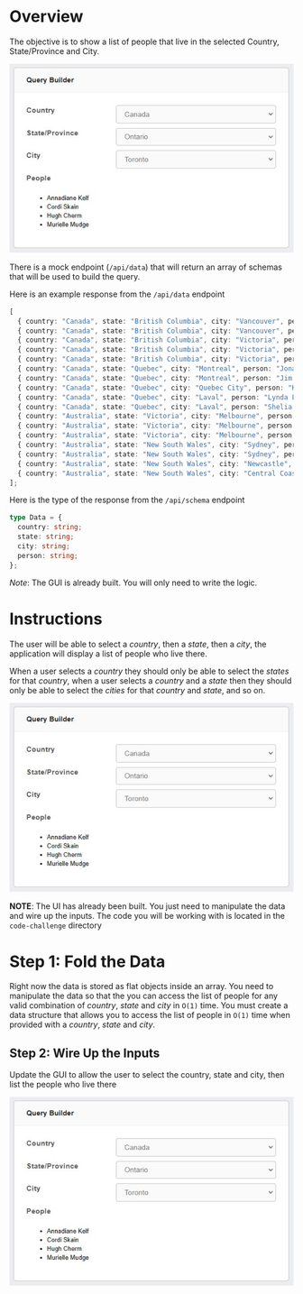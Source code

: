 # Overview

The objective is to show a list of people that live in the selected Country, State/Province and City.

![screenshot](/screen-shot.jpg)

There is a mock endpoint (`/api/data`) that will return an array of schemas that will be used to build the query.

Here is an example response from the `/api/data` endpoint

```typescript
[
  { country: "Canada", state: "British Columbia", city: "Vancouver", person: "Patsy Johnson III" },
  { country: "Canada", state: "British Columbia", city: "Vancouver", person: "Alexis Lang" },
  { country: "Canada", state: "British Columbia", city: "Victoria", person: "Della Stark" },
  { country: "Canada", state: "British Columbia", city: "Victoria", person: "Ricky Schuster" },
  { country: "Canada", state: "British Columbia", city: "Victoria", person: "Hattie Bailey" },
  { country: "Canada", state: "Quebec", city: "Montreal", person: "Jonathon Mohr" },
  { country: "Canada", state: "Quebec", city: "Montreal", person: "Jim Wunsch" },
  { country: "Canada", state: "Quebec", city: "Quebec City", person: "Kayla Koelpin" },
  { country: "Canada", state: "Quebec", city: "Laval", person: "Lynda Lockman IV" },
  { country: "Canada", state: "Quebec", city: "Laval", person: "Shelia Donnelly" },
  { country: "Australia", state: "Victoria", city: "Melbourne", person: "Kurt Connelly" },
  { country: "Australia", state: "Victoria", city: "Melbourne", person: "Mrs. Rufus Champlin" },
  { country: "Australia", state: "Victoria", city: "Melbourne", person: "Gilbert Corkery" },
  { country: "Australia", state: "New South Wales", city: "Sydney", person: "Jonathon Nitzsche" },
  { country: "Australia", state: "New South Wales", city: "Sydney", person: "Aaron Kassulke" },
  { country: "Australia", state: "New South Wales", city: "Newcastle", person: "Jaime Durgan" },
  { country: "Australia", state: "New South Wales", city: "Central Coast", person: "Alonzo Sauer" },
];
```

Here is the type of the response from the `/api/schema` endpoint

```typescript
type Data = {
  country: string;
  state: string;
  city: string;
  person: string;
};
```

_Note_: The GUI is already built. You will only need to write the logic.

# Instructions

The user will be able to select a _country_, then a _state_, then a _city_, the application will display a list of people who live there.

When a user selects a _country_ they should only be able to select the _states_ for that _country_, when a user selects a _country_ and a _state_ then they should only be able to select the _cities_ for that _country_ and _state_, and so on.

![screenshot](/screen-shot.jpg)

**NOTE**: The UI has already been built. You just need to manipulate the data and wire up the inputs. The code you will be working with is located in the `code-challenge` directory

# Step 1: Fold the Data

Right now the data is stored as flat objects inside an array. You need to manipulate the data so that the you can access the list of people for any valid combination of _country_, _state_ and _city_ in  `O(1)` time. You must create a data structure that allows you to access the list of people in `O(1)` time when provided with a _country_, _state_ and _city_.

## Step 2: Wire Up the Inputs

Update the GUI to allow the user to select the country, state and city, then list the people who live there

![screenshot](/screen-shot.jpg)
